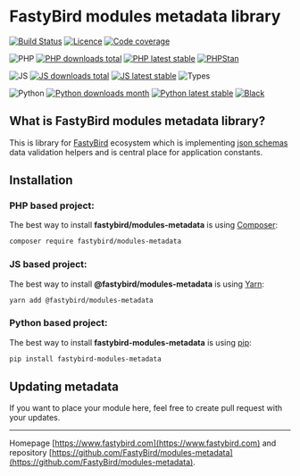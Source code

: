 # FastyBird modules metadata library

[![Build Status](https://badgen.net/github/checks/FastyBird/modules-metadata/master?cache=300&style=flat-square)](https://github.com/FastyBird/modules-metadata/actions)
[![Licence](https://badgen.net/github/license/FastyBird/modules-metadata?cache=300&style=flat-square)](https://github.com/FastyBird/modules-metadata/blob/master/LICENSE.md)
[![Code coverage](https://badgen.net/coveralls/c/github/FastyBird/modules-metadata?cache=300&style=flat-square)](https://coveralls.io/r/FastyBird/modules-metadata)

![PHP](https://badgen.net/packagist/php/FastyBird/modules-metadata?cache=300&style=flat-square)
[![PHP downloads total](https://badgen.net/packagist/dt/FastyBird/modules-metadata?cache=300&style=flat-square)](https://packagist.org/packages/FastyBird/modules-metadata)
[![PHP latest stable](https://badgen.net/packagist/v/FastyBird/modules-metadata/latest?cache=300&style=flat-square)](https://packagist.org/packages/FastyBird/modules-metadata)
[![PHPStan](https://img.shields.io/badge/phpstan-enabled-brightgreen.svg?style=flat-square)](https://github.com/phpstan/phpstan)

![JS](https://img.shields.io/badge/js-es6-blue.svg?style=flat-square)
[![JS downloads total](https://badgen.net/npm/dt/@fastybird/modules-metadata?cache=300&style=flat-square)](https://www.npmjs.com/package/@fastybird/modules-metadata)
[![JS latest stable](https://badgen.net/npm/v/@fastybird/modules-metadata?cache=300&style=flat-square)](https://www.npmjs.com/package/@fastybird/modules-metadata)
![Types](https://badgen.net/npm/types/@fastybird/modules-metadata?cache=300&style=flat-square)

![Python](https://badgen.net/pypi/python/fastybird-modules-metadata?cache=300&style=flat-square)
[![Python downloads month](https://img.shields.io/pypi/dm/fastybird-modules-metadata?cache=300&style=flat-square)](https://pypi.org/project/fastybird-modules-metadata/)
[![Python latest stable](https://badgen.net/pypi/v/fastybird-modules-metadata?cache=300&style=flat-square)](https://pypi.org/project/fastybird-modules-metadata/)
[![Black](https://img.shields.io/badge/black-enabled-brightgreen.svg?style=flat-square)](https://github.com/psf/black)

## What is FastyBird modules metadata library?

This is library for [FastyBird](https://www.fastybird.com) ecosystem which is implementing [json schemas](https://json-schema.org) data validation helpers and is central place for application constants.

## Installation

### PHP based project:

The best way to install **fastybird/modules-metadata** is using [Composer](http://getcomposer.org/):

```sh
composer require fastybird/modules-metadata
```

### JS based project:

The best way to install **@fastybird/modules-metadata** is using [Yarn](https://yarnpkg.com/):

```sh
yarn add @fastybird/modules-metadata
```

### Python based project:

The best way to install **fastybird-modules-metadata** is using [pip](https://pip.pypa.io/):

```sh
pip install fastybird-modules-metadata
```

## Updating metadata

If you want to place your module here, feel free to create pull request with your updates.

***
Homepage [https://www.fastybird.com](https://www.fastybird.com) and repository [https://github.com/FastyBird/modules-metadata](https://github.com/FastyBird/modules-metadata).
